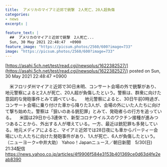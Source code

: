 ```yaml
---
title:  アメリカのマイアミ近郊で銃撃　2人死亡、20人超負傷  
categories:
- news
excerpt: |
  
feature_text: |
  ##  アメリカのマイアミ近郊で銃撃　2人死亡...
  Sun, 30 May 2021 22:48:47  +0900
feature_image: "https://picsum.photos/2560/600?image=733"
image: "https://picsum.photos/2560/600?image=733"
---
```


[https://asahi.5ch.net/test/read.cgi/newsplus/1622382527/](https://asahi.5ch.net/test/read.cgi/newsplus/1622382527/)
posted on Sun, 30 May 2021 22:48:47  +0900

<!--more-->

　米フロリダ州マイアミ近郊で30日未明、コンサート会場の外で銃撃があり、地元警察によると2人が死亡、20人超が負傷したという。警察は、群衆に向けた意図的な発砲事件とみて調べている。 　地元警察によると、30日午前0時過ぎ、コンサート会場に乗り付けた車から降りた3人が、会場の外にいた人たちに向けて撃ち始めた。警察は「狙いのある銃犯罪」とみて、発砲者らの行方を追っている。 　米国は29日から3連休で、新型コロナウイルスのワクチン接種が進みつつあることから、外出する人が増えている。一方、最近は銃犯罪も多発している。地元メディアによると、マイアミ近郊では28日夜にも車からパーティー会場にいた人たちに向けた発砲事件があり、1人が死亡、6人が負傷したという。（ニューヨーク=中井大助） Yahoo！Japanニュース／朝日新聞　5/30(日) 21:34配信 https://news.yahoo.co.jp/articles/4f9906f584e3153b401369ce0d63d4fe2eab8390
